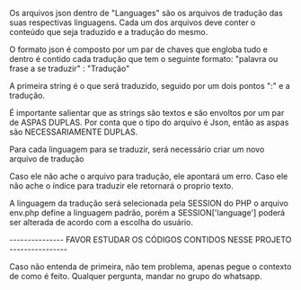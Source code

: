 Os arquivos json dentro de "Languages" são os arquivos de tradução das suas respectivas linguagens. Cada um dos arquivos deve conter o conteúdo que seja traduzido e a tradução do mesmo.

O formato json é composto por um par de chaves que engloba tudo  e dentro é contido cada tradução que tem o seguinte formato:
"palavra ou frase a se traduzir" : "Tradução"

A primeira string é o que será traduzido, seguido por um dois pontos ":" e a tradução.

É importante salientar que as strings são textos e são envoltos por um par de ASPAS DUPLAS.
Por conta que o tipo do arquivo é Json, então as aspas são NECESSARIAMENTE DUPLAS.

Para cada linguagem para se traduzir, será necessário criar um novo arquivo de tradução

Caso ele não ache o arquivo para tradução, ele apontará um erro.
Caso ele não ache o índice para traduzir ele retornará o proprio texto.

A linguagem da tradução será selecionada pela SESSION do PHP o arquivo env.php define a linguagem padrão, porém a SESSION['language'] poderá ser alterada de acordo com a escolha do usuário.

--------------- FAVOR ESTUDAR OS CÓDIGOS CONTIDOS NESSE PROJETO ----------------

Caso não entenda de primeira, não tem problema, apenas pegue o contexto de como é feito.
Qualquer pergunta, mandar no grupo do whatsapp.
